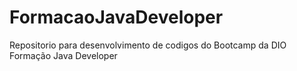 # FormacaoJavaDeveloper
Repositorio para desenvolvimento de codigos do Bootcamp da DIO Formação Java Developer
